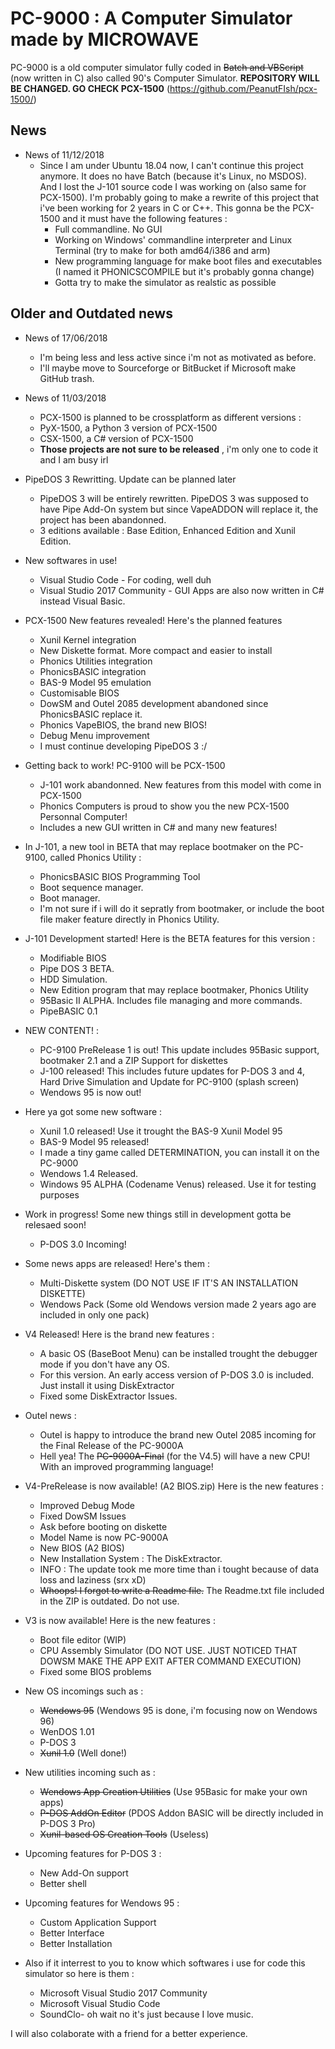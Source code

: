 # PC-9000 : A Computer Simulator made by MICROWAVE



PC-9000 is a old computer simulator fully coded in ~~Batch and VBScript~~ (now written in C) also called 90's Computer Simulator.
**REPOSITORY WILL BE CHANGED. GO CHECK PCX-1500** (https://github.com/PeanutFIsh/pcx-1500/)

News
-----
   - News of 11/12/2018
      - Since I am under Ubuntu 18.04 now, I can't continue this project anymore. It does no have Batch (because it's Linux, no MSDOS). And I lost the J-101 source code I was working on (also same for PCX-1500). I'm probably going to make a rewrite of this project that i've been working for 2 years in C or C++. This gonna be the PCX-1500 and it must have the following features :
         - Full commandline. No GUI
         - Working on Windows' commandline interpreter and Linux Terminal (try to make for both amd64/i386 and arm)
         - New programming language for make boot files and executables (I named it PHONICSCOMPILE but it's probably gonna change)
         - Gotta try to make the simulator as realstic as possible
         
Older and Outdated news
-----

   - News of 17/06/2018
      - I'm being less and less active since i'm not as motivated as before.
      - I'll maybe move to Sourceforge or BitBucket if Microsoft make GitHub trash.
   - News of 11/03/2018
      - PCX-1500 is planned to be crossplatform as different versions :
      - PyX-1500, a Python 3 version of PCX-1500
      - CSX-1500, a C# version of PCX-1500
      - **Those projects are not sure to be released** , i'm only one to code it and I am busy irl

   - PipeDOS 3 Rewritting. Update can be planned later
      - PipeDOS 3 will be entirely rewritten. PipeDOS 3 was supposed to have Pipe Add-On system but since VapeADDON will replace it, the project has been abandonned.
      - 3 editions available : Base Edition, Enhanced Edition and Xunil Edition.
   - New softwares in use!
      - Visual Studio Code - For coding, well duh
      - Visual Studio 2017 Community - GUI Apps are also now written in C# instead Visual Basic.
   - PCX-1500 New features revealed! Here's the planned features
      - Xunil Kernel integration
      - New Diskette format. More compact and easier to install
      - Phonics Utilities integration
      - PhonicsBASIC integration
      - BAS-9 Model 95 emulation
      - Customisable BIOS
      - DowSM and Outel 2085 development abandoned since PhonicsBASIC replace it.
      - Phonics VapeBIOS, the brand new BIOS!
      - Debug Menu improvement
      - I must continue developing PipeDOS 3 :/
   - Getting back to work! PC-9100 will be PCX-1500
      - J-101 work abandonned. New features from this model with come in PCX-1500
      - Phonics Computers is proud to show you the new PCX-1500 Personnal Computer!
      - Includes a new GUI written in C# and many new features!

   - In J-101, a new tool in BETA that may replace bootmaker on the PC-9100, called Phonics Utility :
      - PhonicsBASIC BIOS Programming Tool
      - Boot sequence manager.
      - Boot manager.
      - I'm not sure if i will do it sepratly from bootmaker, or include the boot file maker feature directly in Phonics Utility.
   - J-101 Development started! Here is the BETA features for this version :
      - Modifiable BIOS
      - Pipe DOS 3 BETA.
      - HDD Simulation.
      - New Edition program that may replace bootmaker, Phonics Utility
      - 95Basic II ALPHA. Includes file managing and more commands.
      - PipeBASIC 0.1
   - NEW CONTENT! :
      - PC-9100 PreRelease 1 is out! This update includes 95Basic support, bootmaker 2.1 and a ZIP Support for diskettes
      - J-100 released! This includes future updates for P-DOS 3 and 4, Hard Drive Simulation and Update for PC-9100 (splash screen)
      - Wendows 95 is now out!
   - Here ya got some new software :
      - Xunil 1.0 released! Use it trought the BAS-9 Xunil Model 95
      - BAS-9 Model 95 released!
      - I made a tiny game called DETERMINATION, you can install it on the PC-9000
      - Wendows 1.4 Released.
      - Windows 95 ALPHA (Codename Venus) released. Use it for testing purposes
   - Work in progress! Some new things still in development gotta be relesaed soon!
      - P-DOS 3.0 Incoming!
   - Some news apps are released! Here's them :
      - Multi-Diskette system (DO NOT USE IF IT'S AN INSTALLATION DISKETTE)
      - Wendows Pack (Some old Wendows version made 2 years ago are included in only one pack)
   - V4 Released! Here is the brand new features :
      - A basic OS (BaseBoot Menu) can be installed trought the debugger mode if you don't have any OS.
      - For this version. An early access version of P-DOS 3.0 is included. Just install it using DiskExtractor
      - Fixed some DiskExtractor Issues.
   - Outel news :
      - Outel is happy to introduce the brand new Outel 2085 incoming for the Final Release of the PC-9000A
      - Hell yea! The ~~PC-9000A-Final~~ (for the V4.5) will have a new CPU! With an improved programming language!
  - V4-PreRelease is now available! (A2 BIOS.zip) Here is the new features :
    - Improved Debug Mode
    - Fixed DowSM Issues
    - Ask before booting on diskette
    - Model Name is now PC-9000A
    - New BIOS (A2 BIOS)
    - New Installation System : The DiskExtractor.
    + INFO : The update took me more time than i tought because of data loss and laziness (srx xD)
    - ~~Whoops! I forgot to write a Readme file.~~ The Readme.txt file included in the ZIP is outdated. Do not use.
  - V3 is now available! Here is the new features :
    - Boot file editor (WIP)
    - CPU Assembly Simulator (DO NOT USE. JUST NOTICED THAT DOWSM MAKE THE APP EXIT AFTER COMMAND EXECUTION)
    - Fixed some BIOS problems
  - New OS incomings such as :
    - ~~Wendows 95~~ (Wendows 95 is done, i'm focusing now on Wendows 96)
    - WenDOS 1.01
    - P-DOS 3
    - ~~Xunil 1.0~~ (Well done!)
  - New utilities incoming such as :
    - ~~Wendows App Creation Utilities~~ (Use 95Basic for make your own apps)
    - ~~P-DOS AddOn Editor~~ (PDOS Addon BASIC will be directly included in P-DOS 3 Pro)
    - ~~Xunil-based OS Creation Tools~~ (Useless)
  - Upcoming features for P-DOS 3 :
    - New Add-On support
    - Better shell
  - Upcoming features for Wendows 95 :
    - Custom Application Support
    - Better Interface
    - Better Installation
    
  - Also if it interrest to you to know which softwares i use for code this simulator so here is them :
    - Microsoft Visual Studio 2017 Community
    - Microsoft Visual Studio Code
    - SoundClo- oh wait no it's just because I love music.
    
    
    
 I will also colaborate with a friend for a better experience.
